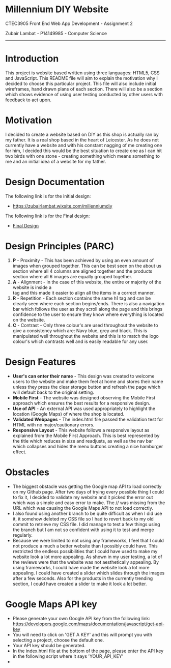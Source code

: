 # Millennium DIY Website

CTEC3905 Front End Web App Development - Assignment 2

Zubair Lambat - P14149985 - Computer Science
- - -
# Introduction
This project is website based written using three languages: HTML5, CSS and JavaScript. This README file will aim to explain the motivation why I decided to choose this particular project. This file will also include initial wireframes, hand drawn plans of each section. There will also be a section which shows evidence of using user testing conducted by other users with feedback to act upon.

# Motivation
I decided to create a website based on DIY as this shop is actually ran by my father. It is a real shop based in the heart of Leicester. As he does not currently have a website and with his constant nagging of me creating one for him, I decided this would be the best situation to create one as I can hit two birds with one stone - creating something which means something to me and an initial idea of a website for my father.

# Design Documentation
The following link is for the initial design:

- https://zubairlambat.wixsite.com/millenniumdiy

The following link is for the Final design:

- [Final Design](documents/finaldesign.md)

# Design Principles (PARC)
1. **P** - Proximity - This has been achieved by using an even amount of images when grouped together. This can be best seen on the about us section where all 4 columns are aligned together and the products section where all 6 images are equally grouped together.
2. **A** - Alignment - In the case of this website, the entire or majority of the website is inside a <main> tag and this made it easier to align all the items in a correct manner.
3. **R** - Repetition - Each section contains the same h1 tag and can be clearly seen where each section begins/ends. There is also a navigation bar which follows the user as they scroll along the page and this brings confidence to the user to ensure they know where everything is located on the website.
4. **C** - Contrast - Only three colour's are used throughout the website to give a consistency which are: Navy blue, grey and black. This is manipulated well throughout the website and this is to match the logo colour's which contrasts well and is easily readable for any user.

# Design Features
- **User's can enter their name** - This design was created to welcome users to the website and make them feel at home and stores their name unless they press the clear storage button and refresh the page which will default back to the  original setting.
- **Mobile First** - The website was designed observing the Mobile First approach which ensures the best results for a responsive design.
- **Use of API** - An external API was used appropriately to highlight the location (Google Maps) of where the shop is located.
- **Validated Webpages** - The index.html file passed the validation test for HTML with no major/cautionary errors.
- **Responsive Layout** - This website follows a responsive layout as explained from the Mobile First Approach. This is best represented by the title which reduces in size and readjusts, as well as the nav bar which collapses and hides the menu buttons creating a nice hamburger effect.

# Obstacles
- The biggest obstacle was getting the Google map API to load correctly on my Github page. After two days of trying every possible thing I could to fix it, I decided to validate my website and it picked the error out which was a simple and easy error to make. The // was missing from the URL which was causing the Google Maps API to not load correctly.
- I also found using another branch to be quite difficult as when I did use it, it somehow deleted my CSS file so I had to revert back to my old commit to retrieve my CSS file. I did manage to test a few things using the branch but I am not so confident with using it to test and merge regularly.
- Because we were limited to not using any frameworks, I feel that I could not produce a much a better website than I possibly could have. This restricted the endless possibilities that I could have used to make my website look a lot more appealing. As shown in my user testing, a lot of the reviews were that the website was not aesthetically appealing. By using frameworks, I could have made the website look a lot more appealing. I could have created a slider which slides through the images after a few seconds. Also for the products in the currently trending section, I could have created a slider to make it look a lot better.

# Google Maps API key
- Please generate your own Google API key from the following link: https://developers.google.com/maps/documentation/javascript/get-api-key
- You will need to click on 'GET A KEY' and this will prompt you with selecting a project, choose the default one.
- Your API key should be generated.
- In the index.html file at the bottom of the page, please enter the API key in the following script where it says 'YOUR_API_KEY'
- <script async defer src="https://maps.googleapis.com/maps/api/js?key=YOUR_API_KEY&callback=initMap"

# Testing
The following link is for the evidence of testing:

- [Testing Sheets](documents/testing.md)

# References
- Responsive Menu - https://github.com/CTEC3905/04-lab/tree/nav
- Local storage of name - https://github.com/CTEC3905/03-lab-javascript-2/tree/clearStorage
- Wikipedia API - https://github.com/CTEC3905/08-lab-json-ajax
- CSS Slider - http://qnimate.com/creating-a-slider-using-html-and-css-only/ Adapted the code to suit how I wanted the slider to look.
